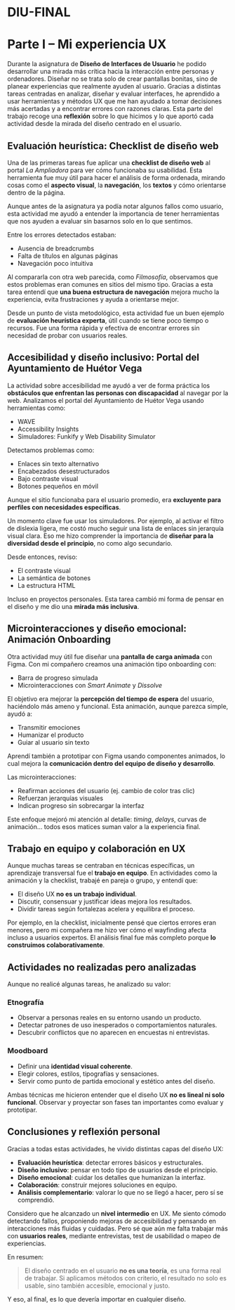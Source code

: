 # DIU-FINAL

# Parte I – Mi experiencia UX

Durante la asignatura de **Diseño de Interfaces de Usuario** he podido desarrollar una mirada más crítica hacia la interacción entre personas y ordenadores. Diseñar no se trata solo de crear pantallas bonitas, sino de planear experiencias que realmente ayuden al usuario. Gracias a distintas tareas centradas en analizar, diseñar y evaluar interfaces, he aprendido a usar herramientas y métodos UX que me han ayudado a tomar decisiones más acertadas y a encontrar errores con razones claras. Esta parte del trabajo recoge una **reflexión** sobre lo que hicimos y lo que aportó cada actividad desde la mirada del diseño centrado en el usuario.

## Evaluación heurística: Checklist de diseño web

Una de las primeras tareas fue aplicar una **checklist de diseño web** al portal *La Ampliadora* para ver cómo funcionaba su usabilidad. Esta herramienta fue muy útil para hacer el análisis de forma ordenada, mirando cosas como el **aspecto visual**, la **navegación**, los **textos** y cómo orientarse dentro de la página.

Aunque antes de la asignatura ya podía notar algunos fallos como usuario, esta actividad me ayudó a entender la importancia de tener herramientas que nos ayuden a evaluar sin basarnos solo en lo que sentimos.

Entre los errores detectados estaban:

- Ausencia de breadcrumbs
- Falta de títulos en algunas páginas
- Navegación poco intuitiva

Al compararla con otra web parecida, como *Filmosofía*, observamos que estos problemas eran comunes en sitios del mismo tipo. Gracias a esta tarea entendí que **una buena estructura de navegación** mejora mucho la experiencia, evita frustraciones y ayuda a orientarse mejor.

Desde un punto de vista metodológico, esta actividad fue un buen ejemplo de **evaluación heurística experta**, útil cuando se tiene poco tiempo o recursos. Fue una forma rápida y efectiva de encontrar errores sin necesidad de probar con usuarios reales.

## Accesibilidad y diseño inclusivo: Portal del Ayuntamiento de Huétor Vega

La actividad sobre accesibilidad me ayudó a ver de forma práctica los **obstáculos que enfrentan las personas con discapacidad** al navegar por la web. Analizamos el portal del Ayuntamiento de Huétor Vega usando herramientas como:

- WAVE
- Accessibility Insights
- Simuladores: Funkify y Web Disability Simulator

Detectamos problemas como:

- Enlaces sin texto alternativo
- Encabezados desestructurados
- Bajo contraste visual
- Botones pequeños en móvil

Aunque el sitio funcionaba para el usuario promedio, era **excluyente para perfiles con necesidades específicas**.

Un momento clave fue usar los simuladores. Por ejemplo, al activar el filtro de dislexia ligera, me costó mucho seguir una lista de enlaces sin jerarquía visual clara. Eso me hizo comprender la importancia de **diseñar para la diversidad desde el principio**, no como algo secundario.

Desde entonces, reviso:

- El contraste visual
- La semántica de botones
- La estructura HTML

Incluso en proyectos personales. Esta tarea cambió mi forma de pensar en el diseño y me dio una **mirada más inclusiva**.

## Microinteracciones y diseño emocional: Animación Onboarding

Otra actividad muy útil fue diseñar una **pantalla de carga animada** con Figma. Con mi compañero creamos una animación tipo onboarding con:

- Barra de progreso simulada
- Microinteracciones con *Smart Animate* y *Dissolve*

El objetivo era mejorar la **percepción del tiempo de espera** del usuario, haciéndolo más ameno y funcional. Esta animación, aunque parezca simple, ayudó a:

- Transmitir emociones
- Humanizar el producto
- Guiar al usuario sin texto

Aprendí también a prototipar con Figma usando componentes animados, lo cual mejora la **comunicación dentro del equipo de diseño y desarrollo**.

Las microinteracciones:

- Reafirman acciones del usuario (ej. cambio de color tras clic)
- Refuerzan jerarquías visuales
- Indican progreso sin sobrecargar la interfaz

Este enfoque mejoró mi atención al detalle: *timing*, *delays*, curvas de animación… todos esos matices suman valor a la experiencia final.

## Trabajo en equipo y colaboración en UX

Aunque muchas tareas se centraban en técnicas específicas, un aprendizaje transversal fue el **trabajo en equipo**. En actividades como la animación y la checklist, trabajé en pareja o grupo, y entendí que:

- El diseño UX **no es un trabajo individual**.
- Discutir, consensuar y justificar ideas mejora los resultados.
- Dividir tareas según fortalezas acelera y equilibra el proceso.

Por ejemplo, en la checklist, inicialmente pensé que ciertos errores eran menores, pero mi compañera me hizo ver cómo el wayfinding afecta incluso a usuarios expertos. El análisis final fue más completo porque **lo construimos colaborativamente**.

## Actividades no realizadas pero analizadas

Aunque no realicé algunas tareas, he analizado su valor:

### Etnografía

- Observar a personas reales en su entorno usando un producto.
- Detectar patrones de uso inesperados o comportamientos naturales.
- Descubrir conflictos que no aparecen en encuestas ni entrevistas.

### Moodboard

- Definir una **identidad visual coherente**.
- Elegir colores, estilos, tipografías y sensaciones.
- Servir como punto de partida emocional y estético antes del diseño.

Ambas técnicas me hicieron entender que el diseño UX **no es lineal ni solo funcional**. Observar y proyectar son fases tan importantes como evaluar y prototipar.

## Conclusiones y reflexión personal

Gracias a todas estas actividades, he vivido distintas capas del diseño UX:

- **Evaluación heurística**: detectar errores básicos y estructurales.
- **Diseño inclusivo**: pensar en todo tipo de usuarios desde el principio.
- **Diseño emocional**: cuidar los detalles que humanizan la interfaz.
- **Colaboración**: construir mejores soluciones en equipo.
- **Análisis complementario**: valorar lo que no se llegó a hacer, pero sí se comprendió.

Considero que he alcanzado un **nivel intermedio** en UX. Me siento cómodo detectando fallos, proponiendo mejoras de accesibilidad y pensando en interacciones más fluidas y cuidadas. Pero sé que aún me falta trabajar más con **usuarios reales**, mediante entrevistas, test de usabilidad o mapeo de experiencias.

En resumen:

> El diseño centrado en el usuario **no es una teoría**, es una forma real de trabajar. Si aplicamos métodos con criterio, el resultado no solo es usable, sino también accesible, emocional y justo.

Y eso, al final, es lo que devería importar en cualquier diseño.
